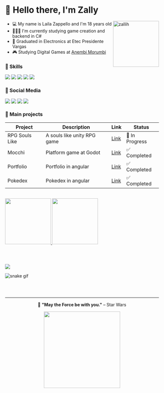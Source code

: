 # 💜 Hello there, I'm Zally

<div>
<img align="right" alt="zallih" width="150" src="https://github.com/zallih/Images/blob/main/zally.png?raw=true">
  
- 💻 My name is Laila Zappello and I'm 18 years old <br>
- 👩🏽‍💻 I'm currently studying game creation and backend in C#<br>
- 📖 Graduated in Electronics at Etec Presidente Vargas <br> 
- 🎮 Studying Digital Games at <a href= "https://portal.anhembi.br/">Anembi Morumbi</a>
</div>
<div>
    <h3>💜 Skills</h3>
    <img src="https://img.shields.io/badge/.NET-5C2D91?style=for-the-badge&logo=.net&logoColor=white" />
    <img src="https://img.shields.io/badge/Angular-DD0031?style=for-the-badge&logo=angular&logoColor=white" />
    <img src="https://img.shields.io/badge/C%23-239120?style=for-the-badge&logo=c-sharp&logoColor=white" />
    <img src="https://img.shields.io/badge/Linux-000?style=for-the-badge&logo=linux&logoColor=FCC624" />
    <img src="https://img.shields.io/badge/GIT-E44C30?style=for-the-badge&logo=git&logoColor=white" />
<br />
    <h3>💜 Social Media</h3>
    <a href="https://www.instagram.com/zzappiello.o/"><img src="https://img.shields.io/badge/-Instagram-%23E4405F?style=for-the-badge&logo=instagram&logoColor=white" /></a>
    <a href="mailto:lailazappiello90@gmail.com"><img src="https://img.shields.io/badge/Gmail-333333?style=for-the-badge&logo=gmail&logoColor=red" /></a>
    <a href="https://wa.me/5511981642627"><img src="https://img.shields.io/badge/WhatsApp-25D366?style=for-the-badge&logo=whatsapp&logoColor=white" /></a>
    <a href="https://www.linkedin.com/in/laila-zappiello/" target="_blank"><img src="https://img.shields.io/badge/-LinkedIn-%230077B5?style=for-the-badge&logo=linkedin&logoColor=white" target="_blank"></a> 
<br />
    <h3>💜 Main projects</h3>

<table>
  <thead>
    <tr>
      <th>Project</th>
      <th>Description</th>
      <th>Link</th>
      <th>Status</th>
    </tr>
  </thead>
  <tbody>
    <tr>
      <td>RPG Souls Like</td>
      <td>A souls like unity RPG game</td>
      <td><a href="https://github.com/zallih/Souls-Like">Link</a></td>
      <td>🚧 In Progress</td> 
    </tr>
    <tr>
      <td>Mocchi</td>
      <td>Platform game at Godot</td>
      <td><a href="https://github.com/zallih/Mocchi">Link</a></td>
      <td>✅ Completed</td>
    </tr>
    <tr>
      <td>Portfolio</td>
      <td>Portfolio in angular</td>
      <td><a href="https://portfolio-zallih.vercel.app/">Link</a></td>
      <td>✅ Completed</td>
    </tr>
    <tr>
      <td>Pokedex</td>
      <td>Pokedex in angular</td>
      <td><a href="https://poke-dex-zeta.vercel.app/">Link</a></td>
      <td>✅ Completed</td>
    </tr>
  </tbody>
</table>

<br />
<div>
  <a href ="https://github.com/zallih">
    <img height="150em" src="https://github-readme-stats.vercel.app/api/top-langs/?username=zallih&layout=compact&langs_count=7&theme=tokyonight"/>
    <img height="150em" src="https://github-readme-stats.vercel.app/api?username=zallih&show_icons=true&theme=tokyonight"/>
  </a>
</div>

<br /><br />

</div>

<img src="https://github-profile-trophy.vercel.app/?username=zallih&theme=tokyonight&no-bg=true" />

![snake gif](https://github.com/zallih/zallih/blob/output/github-contribution-grid-snake.svg)

</div>

<br /><br />

<hr>

<p align="center">
  🌌 <strong>"May the Force be with you."</strong> – Star Wars
</p>
<p align="center">
<img src="https://github.com/zallih/Images/blob/main/Jedi%20grogu%F0%9F%92%9A.jpeg?raw=true" width="250px" />
</p>
